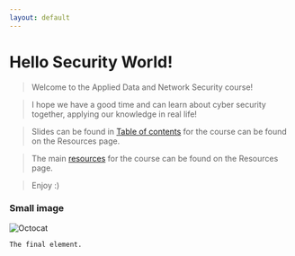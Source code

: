 ```yaml
---
layout: default
---
```


# Hello Security World!

> Welcome to the Applied Data and Network Security course!

> I hope we have a good time and can learn about cyber security together, applying our knowledge in real life!

> Slides can be found in [Table of contents](/TOC.html) for the course can be found on the Resources page.

> The main [resources](/resources.html) for the course can be found on the Resources page.

> Enjoy :)





### Small image

![Octocat](https://github.githubassets.com/images/icons/emoji/octocat.png)


```
The final element.
```
